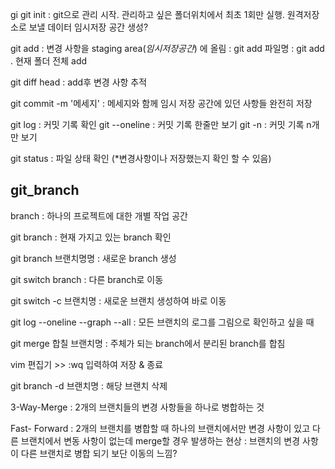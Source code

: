 gi git init
 : git으로 관리 시작. 관리하고 싶은 폴더위치에서 최초 1회만 실행. 원격저장소로 보낼 데이터 임시저장 공간 생성?
 
git add
: 변경 사항을 staging area(*임시저장공간*) 에 올림
: git add 파일명
: git add .
	현재 폴더 전체 add

git diff head
: add후 변경 사항 추적

git commit -m '메세지'
: 메세지와 함께 임시 저장 공간에 있던 사항들 완전히 저장

git log
: 커밋 기록 확인
git --oneline
: 커밋 기록 한줄만 보기
git -n
: 커밋 기록 n개만 보기

git status
: 파일 상태 확인 (*변경사항이나 저장했는지 확인 할 수 있음)


## git_branch

branch
: 하나의 프로젝트에 대한 개별 작업 공간

git branch
: 현재 가지고 있는 branch  확인

git branch 브랜치명명
:  새로운 branch 생성

git switch branch
: 다른 branch로 이동

git switch -c 브랜치명
: 새로운 브랜치 생성하여 바로 이동

git log --oneline --graph --all
: 모든 브랜치의 로그를 그림으로 확인하고 싶을 때

git merge 합칠 브랜치명
: 주체가 되는 branch에서 분리된 branch를 합침

vim 편집기 >> :wq 입력하여 저장 & 종료

git branch -d 브랜치명
: 해당 브랜치 삭제

3-Way-Merge
:  2개의 브랜치들의 변경 사항들을 하나로 병합하는 것


Fast- Forward
:  2개의 브랜치를 병합할 때 하나의 브랜치에서만 변경 사항이 있고 다른  브랜치에서 변동 사항이 없는데 merge할 경우 발생하는 현상
:  브랜치의 변경 사항이  다른 브랜치로 병합 되기 보단 이동의 느낌?


